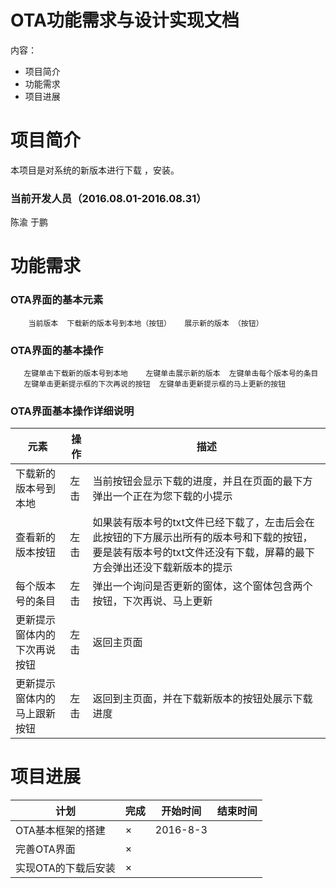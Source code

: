 # OTA功能需求与设计实现文档
内容：

- 项目简介
- 功能需求
- 项目进展

# 项目简介
本项目是对系统的新版本进行下载 ，安装。

### 当前开发人员（2016.08.01-2016.08.31）
陈渝       于鹏

# 功能需求
### OTA界面的基本元素
        当前版本  下载新的版本号到本地（按钮）   展示新的版本 （按钮） 
### OTA界面的基本操作
       左键单击下载新的版本号到本地    左键单击展示新的版本  左键单击每个版本号的条目
       左键单击更新提示框的下次再说的按钮  左键单击更新提示框的马上更新的按钮  
### OTA界面基本操作详细说明
|元素|操作|描述|
|---|---|---|
|下载新的版本号到本地|左击|当前按钮会显示下载的进度，并且在页面的最下方弹出一个正在为您下载的小提示
|查看新的版本按钮|左击|如果装有版本号的txt文件已经下载了，左击后会在此按钮的下方展示出所有的版本号和下载的按钮，要是装有版本号的txt文件还没有下载，屏幕的最下方会弹出还没下载新版本的提示
|每个版本号的条目|左击|弹出一个询问是否更新的窗体，这个窗体包含两个按钮，下次再说、马上更新
|更新提示窗体内的下次再说按钮|左击|返回主页面|
|更新提示窗体内的马上跟新按钮|左击|返回到主页面，并在下载新版本的按钮处展示下载进度
# 项目进展
| 计划 | 完成 | 开始时间 | 结束时间 |
|---|---|---|---|
| OTA基本框架的搭建 |×| 2016-8-3 ||
| 完善OTA界面| × ||| 
| 实现OTA的下载后安装 |×|||
